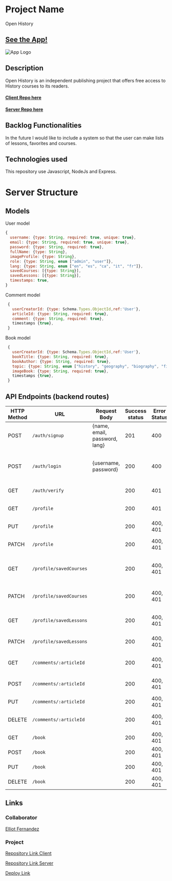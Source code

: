 # Project Name

Open History

## [See the App!](https://open-history.netlify.app/en/homepage)

![App Logo](your-image-logo-path-or-name)

## Description

Open History is an independent publishing project that offers free access to History courses to its readers.

#### [Client Repo here](https://github.com/elliotfern/open-history-client)

#### [Server Repo here](https://github.com/elliotfern/open-history-server)

## Backlog Functionalities

In the future I would like to include a system so that the user can make lists of lessons, favorites and courses.

## Technologies used

This repository use Javascript, NodeJs and Express.

# Server Structure

## Models

User model

```javascript
{
  username: {type: String, required: true, unique: true},
  email: {type: String, required: true, unique: true},
  password: {type: String, required: true},
  fullName: {type: String},
  imageProfile: {type: String},
  role: {type: String, enum ["admin", "user"]},
  lang: {type: String, enum ["en", "es", "ca", "it", "fr"]},
  savedCourses: [{type: String}],
  savedLessons: [{type: String}],
  timestamps: true,
}
```

Comment model

```javascript
 {
   userCreatorId: {type: Schema.Types.ObjectId,ref:'User'},
   articleId: {type: String, required: true},
   comment: {type: String, required: true},
   timestamps {true},
 }
```

Book model

```javascript
 {
   userCreatorId: {type: Schema.Types.ObjectId,ref:'User'},
   bookTitle: {type: String, required: true},
   bookAuthor: {type: String, required: true},
   topic: {type: String, enum ["history", "geography", "biography", "fiction"]},
   imageBook: {type: String, required: true},
   timestamps {true},
 }
```

## API Endpoints (backend routes)

| HTTP Method | URL                     | Request Body                  | Success status | Error Status | Description                                    |
| ----------- | ----------------------- | ----------------------------- | -------------- | ------------ | ---------------------------------------------- |
| POST        | `/auth/signup`          | {name, email, password, lang} | 201            | 400          | Registers the user in the Database             |
| POST        | `/auth/login`           | {username, password}          | 200            | 400          | Validates credentials, creates and sends Token |
| GET         | `/auth/verify`          |                               | 200            | 401          | Verifies the user Token                        |
| GET         | `/profile`              |                               | 200            | 401          | Sends user profile details                     |
| PUT         | `/profile`              |                               | 200            | 400, 401     | Edits the user profile                         |
| PATCH       | `/profile`              |                               | 200            | 400, 401     | Edits the user profile photo                   |
| GET         | `/profile/savedCourses` |                               | 200            | 400, 401     | Show all saved courses of user                 |
| PATCH       | `/profile/savedCourses` |                               | 200            | 400, 401     | Edits the saved courses of user                |
| GET         | `/profile/savedLessons` |                               | 200            | 400, 401     | Show all saved lessons                         |
| PATCH       | `/profile/savedLessons` |                               | 200            | 400, 401     | Edits all saved lessons                        |
| GET         | `/comments/:articleId`  |                               | 200            | 400, 401     | Show all comments by articleID                 |
| POST        | `/comments/:articleId`  |                               | 200            | 400, 401     | Create a new comment                           |
| PUT         | `/comments/:articleId`  |                               | 200            | 400, 401     | Edits a comment                                |
| DELETE      | `/comments/:articleId`  |                               | 200            | 400, 401     | Remove a comment lessons                       |
| GET         | `/book`                 |                               | 200            | 400, 401     | View a list of books                           |
| POST        | `/book`                 |                               | 200            | 400, 401     | Create a new book                              |
| PUT         | `/book`                 |                               | 200            | 400, 401     | Edits a book                                   |
| DELETE      | `/book`                 |                               | 200            | 400, 401     | Remove a book                                  |

## Links

### Collaborator

[Elliot Fernandez](www.elliotfern.com)

### Project

[Repository Link Client](https://github.com/elliotfern/open-history-client)

[Repository Link Server ](https://github.com/elliotfern/open-history-server)

[Deploy Link](www.elliotfern.com)
